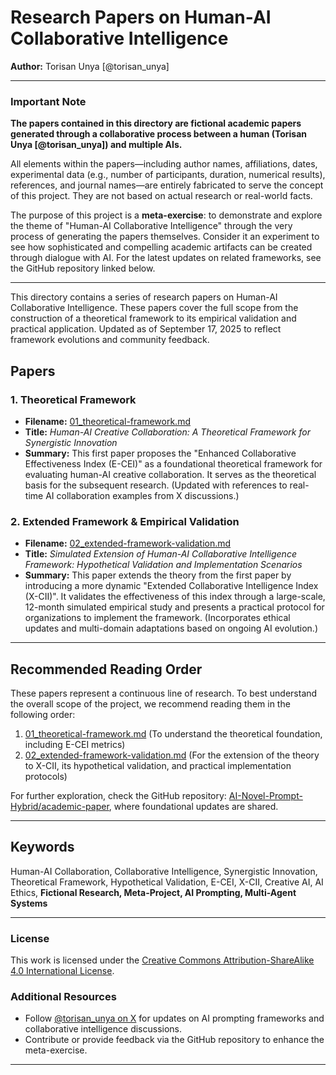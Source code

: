 # Research Papers on Human-AI Collaborative Intelligence

**Author:** Torisan Unya [@torisan_unya]

---

### **Important Note**

**The papers contained in this directory are fictional academic papers generated through a collaborative process between a human (Torisan Unya [@torisan_unya]) and multiple AIs.**

All elements within the papers—including author names, affiliations, dates, experimental data (e.g., number of participants, duration, numerical results), references, and journal names—are entirely fabricated to serve the concept of this project. They are not based on actual research or real-world facts.

The purpose of this project is a **meta-exercise**: to demonstrate and explore the theme of "Human-AI Collaborative Intelligence" through the very process of generating the papers themselves. Consider it an experiment to see how sophisticated and compelling academic artifacts can be created through dialogue with AI. For the latest updates on related frameworks, see the GitHub repository linked below.

---

This directory contains a series of research papers on Human-AI Collaborative Intelligence. These papers cover the full scope from the construction of a theoretical framework to its empirical validation and practical application. Updated as of September 17, 2025 to reflect framework evolutions and community feedback.

## Papers

### 1. Theoretical Framework

*   **Filename:** [01_theoretical-framework.md](01_theoretical-framework.md)
*   **Title:** *Human-AI Creative Collaboration: A Theoretical Framework for Synergistic Innovation*
*   **Summary:**
    This first paper proposes the "Enhanced Collaborative Effectiveness Index (E-CEI)" as a foundational theoretical framework for evaluating human-AI creative collaboration. It serves as the theoretical basis for the subsequent research. (Updated with references to real-time AI collaboration examples from X discussions.)

### 2. Extended Framework & Empirical Validation

*   **Filename:** [02_extended-framework-validation.md](02_extended-framework-validation.md)
*   **Title:** *Simulated Extension of Human-AI Collaborative Intelligence Framework: Hypothetical Validation and Implementation Scenarios*
*   **Summary:**
    This paper extends the theory from the first paper by introducing a more dynamic "Extended Collaborative Intelligence Index (X-CII)". It validates the effectiveness of this index through a large-scale, 12-month simulated empirical study and presents a practical protocol for organizations to implement the framework. (Incorporates ethical updates and multi-domain adaptations based on ongoing AI evolution.)

---

## Recommended Reading Order

These papers represent a continuous line of research. To best understand the overall scope of the project, we recommend reading them in the following order:

1.  [01_theoretical-framework.md](01_theoretical-framework.md) (To understand the theoretical foundation, including E-CEI metrics)
2.  [02_extended-framework-validation.md](02_extended-framework-validation.md) (For the extension of the theory to X-CII, its hypothetical validation, and practical implementation protocols)

For further exploration, check the GitHub repository: [AI-Novel-Prompt-Hybrid/academic-paper](https://github.com/torisan-unya/AI-Novel-Prompt-Hybrid/tree/main/academic-paper), where foundational updates are shared.

---

## Keywords

Human-AI Collaboration, Collaborative Intelligence, Synergistic Innovation, Theoretical Framework, Hypothetical Validation, E-CEI, X-CII, Creative AI, AI Ethics, **Fictional Research, Meta-Project, AI Prompting, Multi-Agent Systems**

---

### License
This work is licensed under the [Creative Commons Attribution-ShareAlike 4.0 International License](http://creativecommons.org/licenses/by-sa/4.0/).

### Additional Resources
- Follow [@torisan_unya on X](https://x.com/torisan_unya) for updates on AI prompting frameworks and collaborative intelligence discussions.
- Contribute or provide feedback via the GitHub repository to enhance the meta-exercise.

---
